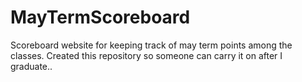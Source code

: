 # MayTermScoreboard
Scoreboard website for keeping track of may term points among the classes. Created this repository so someone can carry it on after I graduate..
